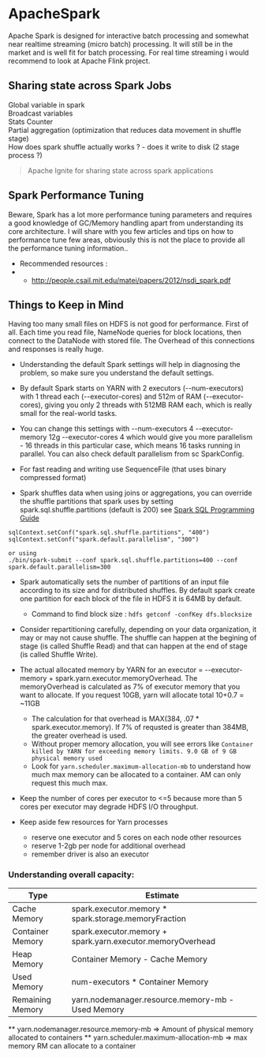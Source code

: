 # ApacheSpark
Apache Spark is designed for interactive batch processing and somewhat near realtime streaming (micro batch) processing. It will still be in the market and is well fit for batch processing. For real time streaming i would recommend to look at Apache Flink project.

## Sharing state across Spark Jobs
Global variable in spark   
Broadcast variables   
Stats Counter   
Partial aggregation (optimization that reduces data movement in shuffle stage)   
How does spark shuffle actually works ? - does it write to disk (2 stage process ?)   

 
> Apache Ignite for sharing state across spark applications

## Spark Performance Tuning
Beware, Spark has a lot more performance tuning parameters and requires a good knowledge of GC/Memory handling apart from understanding its core architecture. I will share with you few articles and tips on how to performance tune few areas, obviously this is not the place to provide all the performance tuning information..

* Recommended resources :
* * http://people.csail.mit.edu/matei/papers/2012/nsdi_spark.pdf


## Things to Keep in Mind
Having too many small files on HDFS is not good for performance. First of all. Each time you read file, NameNode queries for block locations, then connect to the DataNode with stored file. The Overhead of this connections and responses is really huge.

* Understanding the  default Spark settings will help in diagnosing the problem, so make sure you understand the default settings. 
* By default Spark starts on YARN with 2 executors (--num-executors) with 1 thread each (--executor-cores) and 512m of RAM (--executor-cores), giving you only 2 threads with 512MB RAM each, which is really small for the real-world tasks.
* You can change this settings with --num-executors 4 --executor-memory 12g --executor-cores 4 which would give you more parallelism - 16 threads in this particular case, which means 16 tasks running in parallel. You can also check default parallelism from sc SparkConfig.
* For fast reading and writing use SequenceFile (that uses binary compressed format)

* Spark shuffles data when using joins or aggregations, you can override the shuffle partitions that spark uses by setting spark.sql.shuffle.partitions (default is 200) see [Spark SQL Programming Guide](http://spark.apache.org/docs/latest/sql-programming-guide.html#other-configuration-options)

```
sqlContext.setConf("spark.sql.shuffle.partitions", "400")
sqlContext.setConf("spark.default.parallelism", "300")

or using 
./bin/spark-submit --conf spark.sql.shuffle.partitions=400 --conf spark.default.parallelism=300
```
* Spark automatically sets the number of partitions of an input file according to its size and for distributed shuffles. By default spark create one partition for each block of the file in HDFS it is 64MB by default.
  * Command to find block size : `hdfs getconf -confKey dfs.blocksize`

* Consider repartitioning carefully, depending on your data organization, it may or may not cause shuffle. The shuffle can happen at the begining of stage (is called Shuffle Read) and that can happen at the end of stage (is called Shuffle Write).

* The actual allocated memory by YARN for an executor = --executor-memory + spark.yarn.executor.memoryOverhead. The memoryOverhead is calculated as 7% of executor memory that you want to allocate. If you request 10GB, yarn will allocate total 10+0.7 = ~11GB
  * The calculation for that overhead is MAX(384, .07 * spark.executor.memory). If 7% of requsted is greater than 384MB, the greater overhead is used.
  * Without proper memory allocation, you will see errors like `Container killed by YARN for exceeding memory limits. 9.0 GB of 9 GB physical memory used`
  * Look for `yarn.scheduler.maximum-allocation-mb` to understand how much max memory can be allocated to a container. AM can only request this much max.
* Keep the number of cores per executor to  <=5 because more than 5 cores per executor may degrade HDFS I/O throughput.
* Keep aside few resources for Yarn processes
  * reserve one executor and 5 cores on each node other resources
  * reserve 1-2gb per node for additional overhead
  * remember driver is also an executor

### Understanding overall capacity:

|Type|Estimate|
|------------|-------------------|
|Cache Memory |	spark.executor.memory * spark.storage.memoryFraction|
|Container Memory	| spark.executor.memory + spark.yarn.executor.memoryOverhead|
|Heap Memory	| Container Memory - Cache Memory|
|Used Memory	| num-executors * Container Memory|
|Remaining Memory	| yarn.nodemanager.resource.memory-mb - Used Memory|

** yarn.nodemanager.resource.memory-mb => Amount of physical memory allocated to containers
** yarn.scheduler.maximum-allocation-mb => max memory RM can allocate to a container
